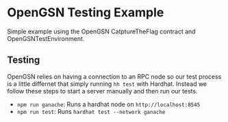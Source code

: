 # OpenGSN Testing Example
Simple example using the OpenGSN CatptureTheFlag contract and OpenGSNTestEnvironment.

## Testing
OpenGSN relies on having a connection to an RPC node so our test process is a little differnet that simply running `hh test` with Hardhat. Instead we follow these steps to start a server manually and then run our tests.
* `npm run ganache`: Runs a hardhat node on `http://localhost:8545`
* `npm run test`: Runs `hardhat test --network ganache`
